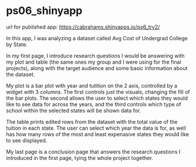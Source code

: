 # ps06_shinyapp

url for published app:  https://cabrahams.shinyapps.io/ps6_try2/

In this app, I was analyzing a dataset called Avg Cost of Undergrad College by State. 

In my first page, I introduce research questions I would be answering with my plot and 
table (the same ones my group and I were using for the final projects), along with the 
target audience and some basic information about the dataset. 

My plot is a bar plot with year and tutition on the 2 axis, controlled by a widget with 
3 columns. The first controls just the visuals, changing the fill of the bar plots. The 
second allows the user to select which states they would like to see data for across the 
years, and the third controls which type of school within the selected states will be 
shown data for. 

The table prints edited rows from the dataset with the total value of the tuition in each 
state. The user can select which year the data is for, as well has how many rows of the most 
and least expenasive states they would like to see displayed. 

My last page is a conclusion page that answers the research questions I introduced in the 
first page, tying the whole project together. 
